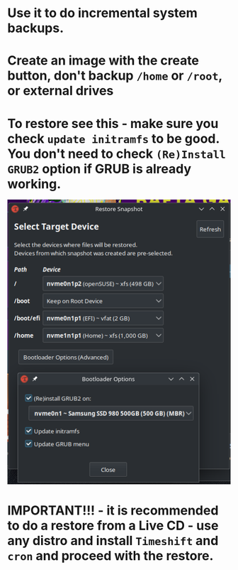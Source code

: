 # Use it to do incremental system backups.
# Create an image with the create button, don't backup `/home` or `/root`, or external drives
# To restore see this - make sure you check `update initramfs` to be good. You don't need to check `(Re)Install GRUB2` option if GRUB is already working.
<img src="./timeshift-important.png" />

# IMPORTANT!!! - it is recommended to do a restore from a Live CD - use any distro and install `Timeshift` and `cron` and proceed with the restore.